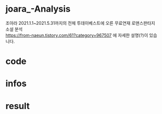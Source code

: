 # joara_-Analysis
조아라 2021.1.1~2021.5.31까지의 전체 투데이베스트에 오른 무료연재 로맨스판타지 소설 분석<br>
https://from-naeun.tistory.com/61?category=967507 에 자세한 설명(?)이 있습니다.

<p>
  <h1>code</h1>
</p>
<p>
  <h1>infos</h1>
</p>
<p>
  <h1>result</h1>
</p>
